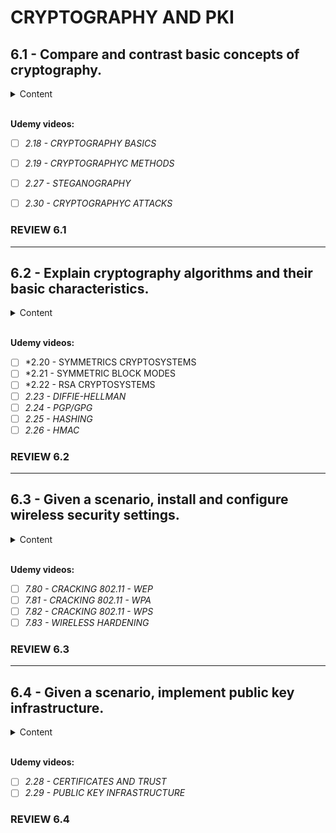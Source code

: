 # CRYPTOGRAPHY AND PKI


## 6.1 - Compare and contrast basic concepts of cryptography.

<details closed>
<summary>Content</summary>
<br>
<pre>
<img src="../../images/6.1.png">
</pre>
</details>
<br>

**Udemy videos:**

- [ ] *2.18 - CRYPTOGRAPHY BASICS*
- [ ] *2.19 - CRYPTOGRAPHYC METHODS*
- [ ] *2.27 - STEGANOGRAPHY*
- [ ] *2.30 - CRYPTOGRAPHYC ATTACKS*


### REVIEW 6.1

---

## 6.2 - Explain cryptography algorithms and their basic characteristics.

<details closed>
<summary>Content</summary>
<br>
<pre>
<img src="../../images/6.2.png">
</pre>
</details>
<br>

**Udemy videos:**

- [ ] *2.20 - SYMMETRICS CRYPTOSYSTEMS
- [ ] *2.21 - SYMMETRIC BLOCK MODES
- [ ] *2.22 - RSA CRYPTOSYSTEMS
- [ ] *2.23 - DIFFIE-HELLMAN*
- [ ] *2.24 - PGP/GPG*
- [ ] *2.25 - HASHING*
- [ ] *2.26 - HMAC*

### REVIEW 6.2

---

## 6.3 - Given a scenario, install and configure wireless security settings.

<details closed>
<summary>Content</summary>
<br>
<pre>
<img src="../../images/6.3.png">
</pre>
</details>
<br>

**Udemy videos:**

- [ ] *7.80 - CRACKING 802.11 - WEP*
- [ ] *7.81 - CRACKING 802.11 - WPA*
- [ ] *7.82 - CRACKING 802.11 - WPS*
- [ ] *7.83 - WIRELESS HARDENING*

### REVIEW 6.3

---

## 6.4 - Given a scenario, implement public key infrastructure.

<details closed>
<summary>Content</summary>
<br>
<pre>
<img src="../../images/6.4.png">
</pre>
</details>
<br>

**Udemy videos:**

- [ ] *2.28 - CERTIFICATES AND TRUST*
- [ ] *2.29 - PUBLIC KEY INFRASTRUCTURE*

### REVIEW 6.4

